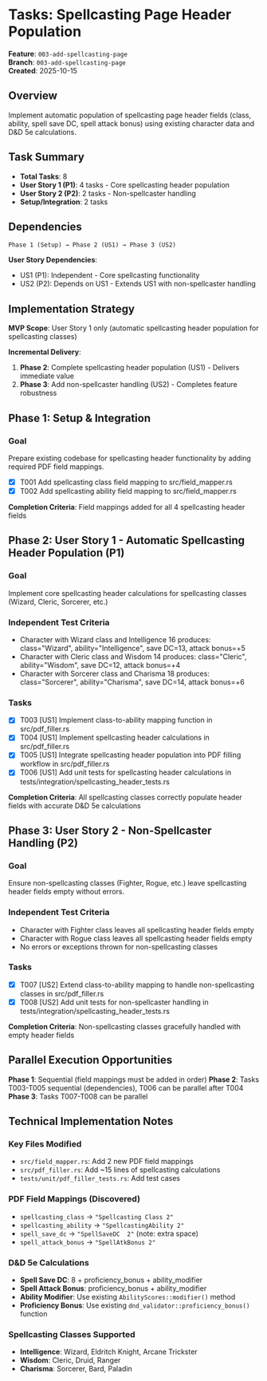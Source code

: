 # Tasks: Spellcasting Page Header Population

**Feature**: `003-add-spellcasting-page`  
**Branch**: `003-add-spellcasting-page`  
**Created**: 2025-10-15

## Overview

Implement automatic population of spellcasting page header fields (class, ability, spell save DC, spell attack bonus) using existing character data and D&D 5e calculations.

## Task Summary

- **Total Tasks**: 8
- **User Story 1 (P1)**: 4 tasks - Core spellcasting header population
- **User Story 2 (P2)**: 2 tasks - Non-spellcaster handling  
- **Setup/Integration**: 2 tasks

## Dependencies

```
Phase 1 (Setup) → Phase 2 (US1) → Phase 3 (US2)
```

**User Story Dependencies**:
- US1 (P1): Independent - Core spellcasting functionality
- US2 (P2): Depends on US1 - Extends US1 with non-spellcaster handling

## Implementation Strategy

**MVP Scope**: User Story 1 only (automatic spellcasting header population for spellcasting classes)

**Incremental Delivery**:
1. **Phase 2**: Complete spellcasting header population (US1) - Delivers immediate value
2. **Phase 3**: Add non-spellcaster handling (US2) - Completes feature robustness

## Phase 1: Setup & Integration

### Goal
Prepare existing codebase for spellcasting header functionality by adding required PDF field mappings.

- [x] T001 Add spellcasting class field mapping to src/field_mapper.rs
- [x] T002 Add spellcasting ability field mapping to src/field_mapper.rs

**Completion Criteria**: Field mappings added for all 4 spellcasting header fields

## Phase 2: User Story 1 - Automatic Spellcasting Header Population (P1)

### Goal
Implement core spellcasting header calculations for spellcasting classes (Wizard, Cleric, Sorcerer, etc.)

### Independent Test Criteria
- Character with Wizard class and Intelligence 16 produces: class="Wizard", ability="Intelligence", save DC=13, attack bonus=+5
- Character with Cleric class and Wisdom 14 produces: class="Cleric", ability="Wisdom", save DC=12, attack bonus=+4  
- Character with Sorcerer class and Charisma 18 produces: class="Sorcerer", ability="Charisma", save DC=14, attack bonus=+6

### Tasks

- [x] T003 [US1] Implement class-to-ability mapping function in src/pdf_filler.rs
- [x] T004 [US1] Implement spellcasting header calculations in src/pdf_filler.rs
- [x] T005 [US1] Integrate spellcasting header population into PDF filling workflow in src/pdf_filler.rs
- [x] T006 [US1] Add unit tests for spellcasting header calculations in tests/integration/spellcasting_header_tests.rs

**Completion Criteria**: All spellcasting classes correctly populate header fields with accurate D&D 5e calculations

## Phase 3: User Story 2 - Non-Spellcaster Handling (P2)

### Goal  
Ensure non-spellcasting classes (Fighter, Rogue, etc.) leave spellcasting header fields empty without errors.

### Independent Test Criteria
- Character with Fighter class leaves all spellcasting header fields empty
- Character with Rogue class leaves all spellcasting header fields empty
- No errors or exceptions thrown for non-spellcasting classes

### Tasks

- [x] T007 [US2] Extend class-to-ability mapping to handle non-spellcasting classes in src/pdf_filler.rs
- [x] T008 [US2] Add unit tests for non-spellcaster handling in tests/integration/spellcasting_header_tests.rs

**Completion Criteria**: Non-spellcasting classes gracefully handled with empty header fields

## Parallel Execution Opportunities

**Phase 1**: Sequential (field mappings must be added in order)
**Phase 2**: Tasks T003-T005 sequential (dependencies), T006 can be parallel after T004
**Phase 3**: Tasks T007-T008 can be parallel

## Technical Implementation Notes

### Key Files Modified
- `src/field_mapper.rs`: Add 2 new PDF field mappings
- `src/pdf_filler.rs`: Add ~15 lines of spellcasting calculations  
- `tests/unit/pdf_filler_tests.rs`: Add test cases

### PDF Field Mappings (Discovered)
- `spellcasting_class` → `"Spellcasting Class 2"`
- `spellcasting_ability` → `"SpellcastingAbility 2"`
- `spell_save_dc` → `"SpellSaveDC  2"` (note: extra space)
- `spell_attack_bonus` → `"SpellAtkBonus 2"`

### D&D 5e Calculations
- **Spell Save DC**: 8 + proficiency_bonus + ability_modifier
- **Spell Attack Bonus**: proficiency_bonus + ability_modifier
- **Ability Modifier**: Use existing `AbilityScores::modifier()` method
- **Proficiency Bonus**: Use existing `dnd_validator::proficiency_bonus()` function

### Spellcasting Classes Supported
- **Intelligence**: Wizard, Eldritch Knight, Arcane Trickster
- **Wisdom**: Cleric, Druid, Ranger  
- **Charisma**: Sorcerer, Bard, Paladin
